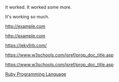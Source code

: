 It worked.
It worked some more.

It's working so much.

http://example.com

http://example.com

https://jekyllrb.com/

https://www.w3schools.com/jsref/prop_doc_title.asp

https://www.w3schools.com/jsref/prop_doc_title.asp

[Ruby Programming Language](https://www.ruby-lang.org/en/)